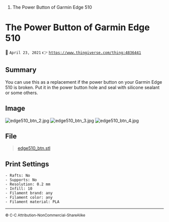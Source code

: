 1. The Power Button of Garmin Edge 510

# The Power Button of Garmin Edge 510

📆 `April 23, 2021`
👉 [`https://www.thingiverse.com/thing:4836441`](https://www.thingiverse.com/thing:4836441)

## Summary

You can use this as a replacement if the power button on your Garmin Edge 510 is broken. Put it in the power button hole and seal with silicone sealant or some others.

## Image

![edge510_btn_2.jpg](../../_resources/85890237cedb42d688170f6b337c4b83.jpg)
![edge510_btn_3.jpg](https://github.com/chanfork/chanfork.github.io/blob/main/docs/_resources/53b9410415494e20b4dbbb60623ee662.jpg?raw=true)
![edge510_btn_4.jpg](../../_resources/d003c47331654b7daef92b1503732de3.jpg)

## File

> [edge510_btn.stl](../../_resources/bc6d884476554765806413d969519594.stl)

## Print Settings

```
- Rafts: No
- Supports: No
- Resolution: 0.2 mm
- Infill: 10
- Filament brand: any
- Filament color: any
- Filament material: PLA
```

---

<small>© C-C Attribution-NonCommercial-ShareAlike</small>
